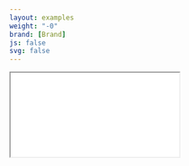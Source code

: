 ```yaml
---
layout: examples
weight: "-0"
brand: [Brand]
js: false
svg: false
---
```


<div class="responsive-embeds responsive-embeds-16by9">
	<iframe class="responsive-embeds-item" src="//www.youtube.com/embed/2YG8ybByVF8"></iframe>
</div>